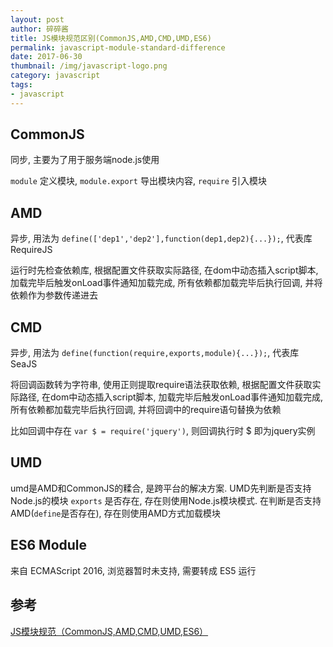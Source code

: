 ```yaml
---
layout: post
author: 碎碎酱
title: JS模块规范区别(CommonJS,AMD,CMD,UMD,ES6)
permalink: javascript-module-standard-difference
date: 2017-06-30
thumbnail: /img/javascript-logo.png
category: javascript
tags:
- javascript
---
```


## CommonJS

同步, 主要为了用于服务端node.js使用  

`module` 定义模块, `module.export` 导出模块内容, `require` 引入模块

## AMD

异步, 用法为 `define(['dep1','dep2'],function(dep1,dep2){...});`, 代表库 RequireJS  

运行时先检查依赖库, 根据配置文件获取实际路径, 在dom中动态插入script脚本, 加载完毕后触发onLoad事件通知加载完成, 所有依赖都加载完毕后执行回调, 并将依赖作为参数传递进去

## CMD

异步, 用法为 `define(function(require,exports,module){...});`, 代表库 SeaJS

将回调函数转为字符串, 使用正则提取require语法获取依赖, 根据配置文件获取实际路径, 在dom中动态插入script脚本, 加载完毕后触发onLoad事件通知加载完成, 所有依赖都加载完毕后执行回调, 并将回调中的require语句替换为依赖

比如回调中存在 `var $ = require('jquery')`, 则回调执行时 $ 即为jquery实例

## UMD

umd是AMD和CommonJS的糅合, 是跨平台的解决方案. UMD先判断是否支持Node.js的模块 `exports` 是否存在, 存在则使用Node.js模块模式. 在判断是否支持AMD(`define`是否存在), 存在则使用AMD方式加载模块

## ES6 Module

来自 ECMAScript 2016, 浏览器暂时未支持, 需要转成 ES5 运行

## 参考

[JS模块规范（CommonJS,AMD,CMD,UMD,ES6）](https://my.oschina.net/tongjh/blog/836721)